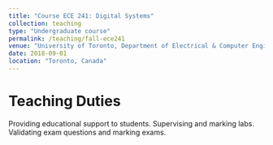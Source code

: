 ```yaml
---
title: "Course ECE 241: Digital Systems"
collection: teaching
type: "Undergraduate course"
permalink: /teaching/fall-ece241
venue: "University of Toronto, Department of Electrical & Computer Engineering"
date: 2018-09-01
location: "Toronto, Canada"
---
```


Teaching Duties
======

Providing educational support to students. Supervising and marking labs. Validating exam questions and marking exams.
